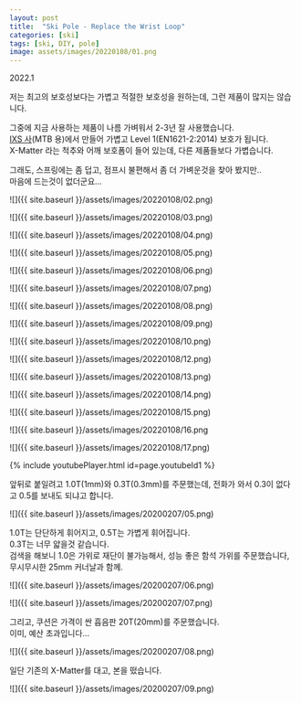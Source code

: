 ```yaml
---
layout: post
title:  "Ski Pole - Replace the Wrist Loop"
categories: [ski]
tags: [ski, DIY, pole]
image: assets/images/20220108/01.png
---
```


2022.1

 
저는 최고의 보호성보다는 가볍고 적절한 보호성을 원하는데, 그런 제품이 많지는 않습니다.

그중에 지금 사용하는 제품이 나름 가벼워서 2-3년 잘 사용했습니다.   
[IXS 사][ixs](MTB 용)에서 만들어 가볍고 Level 1(EN1621-2:2014) 보호가 됩니다.   
X-Matter 라는 척추와 어깨 보호폼이 들어 있는데, 다른 제품들보다 가볍습니다.   

그래도, 스프링에는 좀 덥고, 점프시 불편해서 좀 더 가벼운것을 찾아 봤지만..    
마음에 드는것이 없더군요...   

![]({{ site.baseurl }}/assets/images/20220108/02.png)

![]({{ site.baseurl }}/assets/images/20220108/03.png)

![]({{ site.baseurl }}/assets/images/20220108/04.png)

![]({{ site.baseurl }}/assets/images/20220108/05.png)

![]({{ site.baseurl }}/assets/images/20220108/06.png)

![]({{ site.baseurl }}/assets/images/20220108/07.png)

![]({{ site.baseurl }}/assets/images/20220108/08.png)

![]({{ site.baseurl }}/assets/images/20220108/09.png)

![]({{ site.baseurl }}/assets/images/20220108/10.png)

![]({{ site.baseurl }}/assets/images/20220108/12.png)

![]({{ site.baseurl }}/assets/images/20220108/13.png)

![]({{ site.baseurl }}/assets/images/20220108/14.png)

![]({{ site.baseurl }}/assets/images/20220108/15.png)

![]({{ site.baseurl }}/assets/images/20220108/16.png

![]({{ site.baseurl }}/assets/images/20220108/17.png)






{% include youtubePlayer.html id=page.youtubeId1 %}
 
앞뒤로 붙일려고 1.0T(1mm)와 0.3T(0.3mm)를 주문했는데, 전화가 와서 0.3이 없다고 0.5를 보내도 되냐고 합니다.

![]({{ site.baseurl }}/assets/images/20200207/05.png)

1.0T는 단단하게 휘어지고, 0.5T는 가볍게 휘어집니다.      
0.3T는 너무 얇을것 같습니다.   
검색을 해보니 1.0은 가위로 재단이 불가능해서, 성능 좋은 함석 가위를 주문했습니다, 무시무시한 25mm 커너날과 함께.

![]({{ site.baseurl }}/assets/images/20200207/06.png)

![]({{ site.baseurl }}/assets/images/20200207/07.png)

그리고, 쿠션은 가격이 싼 흡음판 20T(20mm)를 주문했습니다.    
이미, 예산 초과입니다...


![]({{ site.baseurl }}/assets/images/20200207/08.png)

일단 기존의 X-Matter를 대고, 본을 떴습니다.

![]({{ site.baseurl }}/assets/images/20200207/09.png)



[ixs]: https://ixs.com/en/